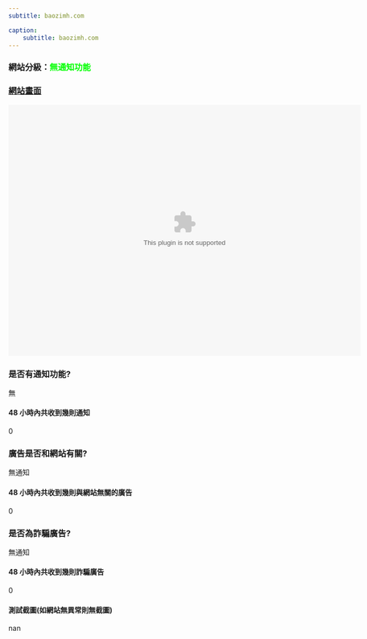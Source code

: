 ```yaml
---
subtitle: baozimh.com

caption:
	subtitle: baozimh.com
---
```


<h3>網站分級：<font color="#00FF00">無通知功能</font></h3>

### [網站畫面](baozimh.com)
<embed src="https://web.archive.org/web/baozimh.com" style="width:700px; height: 500px;">

### 是否有通知功能?
無

#### 48 小時內共收到幾則通知
0

### 廣告是否和網站有關?
無通知

#### 48 小時內共收到幾則與網站無關的廣告
0

### 是否為詐騙廣告?
無通知

#### 48 小時內共收到幾則詐騙廣告
0

#### 測試截圖(如網站無異常則無截圖)
nan

